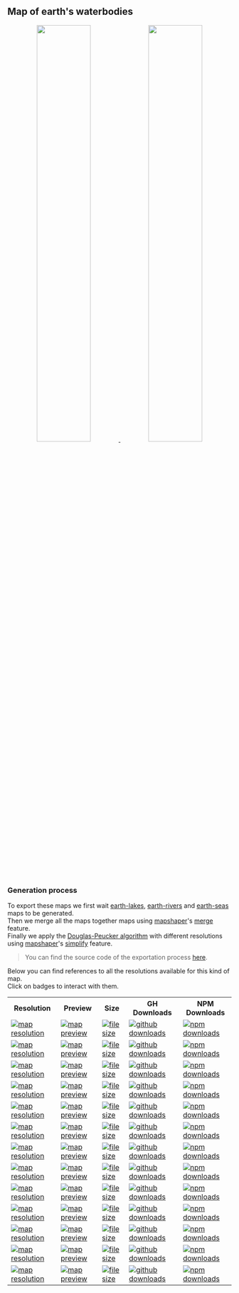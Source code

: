 ## Map of earth's waterbodies
<p align="center">
  <a alt="see earth-waterbodies on mapshaper" href="http://mapshaper.org/?files=https://cdn.rawgit.com/simonepri/geo-maps/next/previews/earth-waterbodies.geo.json">
    <img src="https://raw.githubusercontent.com/simonepri/geo-maps/next/media/geo-maps-earth-waterbodies-shape.png" width ="49%"/>
  </a>
  <a alt="see earth-waterbodies on geojson.io" href="http://geojson.io/#data=data:text/x-url,https://cdn.rawgit.com/simonepri/geo-maps/next/previews/earth-waterbodies.geo.json">
    <img src="https://raw.githubusercontent.com/simonepri/geo-maps/next/media/geo-maps-earth-waterbodies-hover.png" width ="49%"/>
  </a>
</p>

### Generation process
To export these maps we first wait [earth-lakes](./earth-lakes.md), [earth-rivers](./earth-rivers.md) and [earth-seas](./earth-seas.md) maps to be generated.  
Then we merge all the maps together maps using [mapshaper](https://github.com/mbloch/mapshaper)'s [merge](https://github.com/mbloch/mapshaper/wiki/Command-Reference#-merge-layers) feature.  
Finally we apply the [Douglas-Peucker algorithm](https://en.wikipedia.org/wiki/Ramer%E2%80%93Douglas%E2%80%93Peucker_algorithm#Algorithm) with different resolutions using [mapshaper](https://github.com/mbloch/mapshaper)'s [simplify](https://github.com/mbloch/mapshaper/wiki/Command-Reference#-simplify) feature.

> You can find the source code of the exportation process [here](gulp/maps/earth-waterbodies.js).

Below you can find references to all the resolutions available for this kind of map.  
Click on badges to interact with them.

<table>
  <tr>
    <th>Resolution</th>
    <th>Preview</th>
    <th>Size</th>
    <th>GH Downloads</th>
    <th>NPM Downloads</th>
  </tr>

  <tr>
    <td>
      <a href="#earth-waterbodies">
        <img src="https://img.shields.io/badge/resolution-1m-f1c40f.svg" alt="map resolution"/>
      </a>
    </td>
    <td>
      <a href="http://mapshaper.org/?files=https://unpkg.com/@geo-maps/earth-waterbodies-1m/map.geo.json">
        <img src="https://img.shields.io/badge/preview-mapshaper-1abc9c.svg" alt="map preview"/>
      </a>
    </td>
    <td>
      <a href="#earth-waterbodies">
        <img src="http://img.badgesize.io/https://unpkg.com/@geo-maps/earth-waterbodies-1m/map.geo.json" alt="file size"/>
      </a>
    </td>
    <td>
      <a href="https://github.com/simonepri/geo-maps/releases/download/v0.5.0/earth-waterbodies-1m.geo.json">
        <img src="https://img.shields.io/github/downloads/simonepri/geo-maps/latest/earth-waterbodies-1m.geo.json.svg" alt="github downloads"/>
      </a>
    </td>
    <td>
      <a href="https://www.npmjs.com/package/@geo-maps/earth-waterbodies-1m">
        <img src="https://img.shields.io/npm/dm/@geo-maps/earth-waterbodies-1m.svg" alt="npm downloads"/>
      </a>
    </td>
  </tr>

  <tr>
    <td>
      <a href="#earth-waterbodies">
        <img src="https://img.shields.io/badge/resolution-2m5-f1c40f.svg" alt="map resolution"/>
      </a>
    </td>
    <td>
      <a href="http://mapshaper.org/?files=https://unpkg.com/@geo-maps/earth-waterbodies-2m5/map.geo.json">
        <img src="https://img.shields.io/badge/preview-mapshaper-1abc9c.svg" alt="map preview"/>
      </a>
    </td>
    <td>
      <a href="#earth-waterbodies">
        <img src="http://img.badgesize.io/https://unpkg.com/@geo-maps/earth-waterbodies-2m5/map.geo.json" alt="file size"/>
      </a>
    </td>
    <td>
      <a href="https://github.com/simonepri/geo-maps/releases/download/v0.5.0/earth-waterbodies-2m5.geo.json">
        <img src="https://img.shields.io/github/downloads/simonepri/geo-maps/latest/earth-waterbodies-2m5.geo.json.svg" alt="github downloads"/>
      </a>
    </td>
    <td>
      <a href="https://www.npmjs.com/package/@geo-maps/earth-waterbodies-2m5">
        <img src="https://img.shields.io/npm/dm/@geo-maps/earth-waterbodies-2m5.svg" alt="npm downloads"/>
      </a>
    </td>
  </tr>

  <tr>
    <td>
      <a href="#earth-waterbodies">
        <img src="https://img.shields.io/badge/resolution-5m-f1c40f.svg" alt="map resolution"/>
      </a>
    </td>
    <td>
      <a href="http://mapshaper.org/?files=https://unpkg.com/@geo-maps/earth-waterbodies-5m/map.geo.json">
        <img src="https://img.shields.io/badge/preview-mapshaper-1abc9c.svg" alt="map preview"/>
      </a>
    </td>
    <td>
      <a href="#earth-waterbodies">
        <img src="http://img.badgesize.io/https://unpkg.com/@geo-maps/earth-waterbodies-5m/map.geo.json" alt="file size"/>
      </a>
    </td>
    <td>
      <a href="https://github.com/simonepri/geo-maps/releases/download/v0.5.0/earth-waterbodies-5m.geo.json">
        <img src="https://img.shields.io/github/downloads/simonepri/geo-maps/latest/earth-waterbodies-5m.geo.json.svg" alt="github downloads"/>
      </a>
    </td>
    <td>
      <a href="https://www.npmjs.com/package/@geo-maps/earth-waterbodies-5m">
        <img src="https://img.shields.io/npm/dm/@geo-maps/earth-waterbodies-5m.svg" alt="npm downloads"/>
      </a>
    </td>
  </tr>

  <tr>
    <td>
      <a href="#earth-waterbodies">
        <img src="https://img.shields.io/badge/resolution-10m-f1c40f.svg" alt="map resolution"/>
      </a>
    </td>
    <td>
      <a href="http://mapshaper.org/?files=https://unpkg.com/@geo-maps/earth-waterbodies-10m/map.geo.json">
        <img src="https://img.shields.io/badge/preview-mapshaper-1abc9c.svg" alt="map preview"/>
      </a>
    </td>
    <td>
      <a href="#earth-waterbodies">
        <img src="http://img.badgesize.io/https://unpkg.com/@geo-maps/earth-waterbodies-10m/map.geo.json" alt="file size"/>
      </a>
    </td>
    <td>
      <a href="https://github.com/simonepri/geo-maps/releases/download/v0.5.0/earth-waterbodies-10m.geo.json">
        <img src="https://img.shields.io/github/downloads/simonepri/geo-maps/latest/earth-waterbodies-10m.geo.json.svg" alt="github downloads"/>
      </a>
    </td>
    <td>
      <a href="https://www.npmjs.com/package/@geo-maps/earth-waterbodies-10m">
        <img src="https://img.shields.io/npm/dm/@geo-maps/earth-waterbodies-10m.svg" alt="npm downloads"/>
      </a>
    </td>
  </tr>

  <tr>
    <td>
      <a href="#earth-waterbodies">
        <img src="https://img.shields.io/badge/resolution-25m-f1c40f.svg" alt="map resolution"/>
      </a>
    </td>
    <td>
      <a href="http://mapshaper.org/?files=https://unpkg.com/@geo-maps/earth-waterbodies-25m/map.geo.json">
        <img src="https://img.shields.io/badge/preview-mapshaper-1abc9c.svg" alt="map preview"/>
      </a>
    </td>
    <td>
      <a href="#earth-waterbodies">
        <img src="http://img.badgesize.io/https://unpkg.com/@geo-maps/earth-waterbodies-25m/map.geo.json" alt="file size"/>
      </a>
    </td>
    <td>
      <a href="https://github.com/simonepri/geo-maps/releases/download/v0.5.0/earth-waterbodies-25m.geo.json">
        <img src="https://img.shields.io/github/downloads/simonepri/geo-maps/latest/earth-waterbodies-25m.geo.json.svg" alt="github downloads"/>
      </a>
    </td>
    <td>
      <a href="https://www.npmjs.com/package/@geo-maps/earth-waterbodies-25m">
        <img src="https://img.shields.io/npm/dm/@geo-maps/earth-waterbodies-25m.svg" alt="npm downloads"/>
      </a>
    </td>
  </tr>

  <tr>
    <td>
      <a href="#earth-waterbodies">
        <img src="https://img.shields.io/badge/resolution-50m-f1c40f.svg" alt="map resolution"/>
      </a>
    </td>
    <td>
      <a href="http://mapshaper.org/?files=https://unpkg.com/@geo-maps/earth-waterbodies-50m/map.geo.json">
        <img src="https://img.shields.io/badge/preview-mapshaper-1abc9c.svg" alt="map preview"/>
      </a>
    </td>
    <td>
      <a href="#earth-waterbodies">
        <img src="http://img.badgesize.io/https://unpkg.com/@geo-maps/earth-waterbodies-50m/map.geo.json" alt="file size"/>
      </a>
    </td>
    <td>
      <a href="https://github.com/simonepri/geo-maps/releases/download/v0.5.0/earth-waterbodies-50m.geo.json">
        <img src="https://img.shields.io/github/downloads/simonepri/geo-maps/latest/earth-waterbodies-50m.geo.json.svg" alt="github downloads"/>
      </a>
    </td>
    <td>
      <a href="https://www.npmjs.com/package/@geo-maps/earth-waterbodies-50m">
        <img src="https://img.shields.io/npm/dm/@geo-maps/earth-waterbodies-50m.svg" alt="npm downloads"/>
      </a>
    </td>
  </tr>

  <tr>
    <td>
      <a href="#earth-waterbodies">
        <img src="https://img.shields.io/badge/resolution-100m-f1c40f.svg" alt="map resolution"/>
      </a>
    </td>
    <td>
      <a href="http://mapshaper.org/?files=https://unpkg.com/@geo-maps/earth-waterbodies-100m/map.geo.json">
        <img src="https://img.shields.io/badge/preview-mapshaper-1abc9c.svg" alt="map preview"/>
      </a>
    </td>
    <td>
      <a href="#earth-waterbodies">
        <img src="http://img.badgesize.io/https://unpkg.com/@geo-maps/earth-waterbodies-100m/map.geo.json" alt="file size"/>
      </a>
    </td>
    <td>
      <a href="https://github.com/simonepri/geo-maps/releases/download/v0.5.0/earth-waterbodies-100m.geo.json">
        <img src="https://img.shields.io/github/downloads/simonepri/geo-maps/latest/earth-waterbodies-100m.geo.json.svg" alt="github downloads"/>
      </a>
    </td>
    <td>
      <a href="https://www.npmjs.com/package/@geo-maps/earth-waterbodies-100m">
        <img src="https://img.shields.io/npm/dm/@geo-maps/earth-waterbodies-100m.svg" alt="npm downloads"/>
      </a>
    </td>
  </tr>

  <tr>
    <td>
      <a href="#earth-waterbodies">
        <img src="https://img.shields.io/badge/resolution-250m-f1c40f.svg" alt="map resolution"/>
      </a>
    </td>
    <td>
      <a href="http://mapshaper.org/?files=https://unpkg.com/@geo-maps/earth-waterbodies-250m/map.geo.json">
        <img src="https://img.shields.io/badge/preview-mapshaper-1abc9c.svg" alt="map preview"/>
      </a>
    </td>
    <td>
      <a href="#earth-waterbodies">
        <img src="http://img.badgesize.io/https://unpkg.com/@geo-maps/earth-waterbodies-250m/map.geo.json" alt="file size"/>
      </a>
    </td>
    <td>
      <a href="https://github.com/simonepri/geo-maps/releases/download/v0.5.0/earth-waterbodies-250m.geo.json">
        <img src="https://img.shields.io/github/downloads/simonepri/geo-maps/latest/earth-waterbodies-250m.geo.json.svg" alt="github downloads"/>
      </a>
    </td>
    <td>
      <a href="https://www.npmjs.com/package/@geo-maps/earth-waterbodies-250m">
        <img src="https://img.shields.io/npm/dm/@geo-maps/earth-waterbodies-250m.svg" alt="npm downloads"/>
      </a>
    </td>
  </tr>

  <tr>
    <td>
      <a href="#earth-waterbodies">
        <img src="https://img.shields.io/badge/resolution-500m-f1c40f.svg" alt="map resolution"/>
      </a>
    </td>
    <td>
      <a href="http://mapshaper.org/?files=https://unpkg.com/@geo-maps/earth-waterbodies-500m/map.geo.json">
        <img src="https://img.shields.io/badge/preview-mapshaper-1abc9c.svg" alt="map preview"/>
      </a>
    </td>
    <td>
      <a href="#earth-waterbodies">
        <img src="http://img.badgesize.io/https://unpkg.com/@geo-maps/earth-waterbodies-500m/map.geo.json" alt="file size"/>
      </a>
    </td>
    <td>
      <a href="https://github.com/simonepri/geo-maps/releases/download/v0.5.0/earth-waterbodies-500m.geo.json">
        <img src="https://img.shields.io/github/downloads/simonepri/geo-maps/latest/earth-waterbodies-500m.geo.json.svg" alt="github downloads"/>
      </a>
    </td>
    <td>
      <a href="https://www.npmjs.com/package/@geo-maps/earth-waterbodies-500m">
        <img src="https://img.shields.io/npm/dm/@geo-maps/earth-waterbodies-500m.svg" alt="npm downloads"/>
      </a>
    </td>
  </tr>

  <tr>
    <td>
      <a href="#earth-waterbodies">
        <img src="https://img.shields.io/badge/resolution-1km-f1c40f.svg" alt="map resolution"/>
      </a>
    </td>
    <td>
      <a href="http://mapshaper.org/?files=https://unpkg.com/@geo-maps/earth-waterbodies-1km/map.geo.json">
        <img src="https://img.shields.io/badge/preview-mapshaper-1abc9c.svg" alt="map preview"/>
      </a>
    </td>
    <td>
      <a href="#earth-waterbodies">
        <img src="http://img.badgesize.io/https://unpkg.com/@geo-maps/earth-waterbodies-1km/map.geo.json" alt="file size"/>
      </a>
    </td>
    <td>
      <a href="https://github.com/simonepri/geo-maps/releases/download/v0.5.0/earth-waterbodies-1km.geo.json">
        <img src="https://img.shields.io/github/downloads/simonepri/geo-maps/latest/earth-waterbodies-1km.geo.json.svg" alt="github downloads"/>
      </a>
    </td>
    <td>
      <a href="https://www.npmjs.com/package/@geo-maps/earth-waterbodies-1km">
        <img src="https://img.shields.io/npm/dm/@geo-maps/earth-waterbodies-1km.svg" alt="npm downloads"/>
      </a>
    </td>
  </tr>

  <tr>
    <td>
      <a href="#earth-waterbodies">
        <img src="https://img.shields.io/badge/resolution-2km5-f1c40f.svg" alt="map resolution"/>
      </a>
    </td>
    <td>
      <a href="http://mapshaper.org/?files=https://unpkg.com/@geo-maps/earth-waterbodies-2km5/map.geo.json">
        <img src="https://img.shields.io/badge/preview-mapshaper-1abc9c.svg" alt="map preview"/>
      </a>
    </td>
    <td>
      <a href="#earth-waterbodies">
        <img src="http://img.badgesize.io/https://unpkg.com/@geo-maps/earth-waterbodies-2km5/map.geo.json" alt="file size"/>
      </a>
    </td>
    <td>
      <a href="https://github.com/simonepri/geo-maps/releases/download/v0.5.0/earth-waterbodies-2km5.geo.json">
        <img src="https://img.shields.io/github/downloads/simonepri/geo-maps/latest/earth-waterbodies-2km5.geo.json.svg" alt="github downloads"/>
      </a>
    </td>
    <td>
      <a href="https://www.npmjs.com/package/@geo-maps/earth-waterbodies-2km5">
        <img src="https://img.shields.io/npm/dm/@geo-maps/earth-waterbodies-2km5.svg" alt="npm downloads"/>
      </a>
    </td>
  </tr>

  <tr>
    <td>
      <a href="#earth-waterbodies">
        <img src="https://img.shields.io/badge/resolution-5km-f1c40f.svg" alt="map resolution"/>
      </a>
    </td>
    <td>
      <a href="http://mapshaper.org/?files=https://unpkg.com/@geo-maps/earth-waterbodies-5km/map.geo.json">
        <img src="https://img.shields.io/badge/preview-mapshaper-1abc9c.svg" alt="map preview"/>
      </a>
    </td>
    <td>
      <a href="#earth-waterbodies">
        <img src="http://img.badgesize.io/https://unpkg.com/@geo-maps/earth-waterbodies-5km/map.geo.json" alt="file size"/>
      </a>
    </td>
    <td>
      <a href="https://github.com/simonepri/geo-maps/releases/download/v0.5.0/earth-waterbodies-5km.geo.json">
        <img src="https://img.shields.io/github/downloads/simonepri/geo-maps/latest/earth-waterbodies-5km.geo.json.svg" alt="github downloads"/>
      </a>
    </td>
    <td>
      <a href="https://www.npmjs.com/package/@geo-maps/earth-waterbodies-5km">
        <img src="https://img.shields.io/npm/dm/@geo-maps/earth-waterbodies-5km.svg" alt="npm downloads"/>
      </a>
    </td>
  </tr>

  <tr>
    <td>
      <a href="#earth-waterbodies">
        <img src="https://img.shields.io/badge/resolution-10km-f1c40f.svg" alt="map resolution"/>
      </a>
    </td>
    <td>
      <a href="http://mapshaper.org/?files=https://unpkg.com/@geo-maps/earth-waterbodies-10km/map.geo.json">
        <img src="https://img.shields.io/badge/preview-mapshaper-1abc9c.svg" alt="map preview"/>
      </a>
    </td>
    <td>
      <a href="#earth-waterbodies">
        <img src="http://img.badgesize.io/https://unpkg.com/@geo-maps/earth-waterbodies-10km/map.geo.json" alt="file size"/>
      </a>
    </td>
    <td>
      <a href="https://github.com/simonepri/geo-maps/releases/download/v0.5.0/earth-waterbodies-10km.geo.json">
        <img src="https://img.shields.io/github/downloads/simonepri/geo-maps/latest/earth-waterbodies-10km.geo.json.svg" alt="github downloads"/>
      </a>
    </td>
    <td>
      <a href="https://www.npmjs.com/package/@geo-maps/earth-waterbodies-10km">
        <img src="https://img.shields.io/npm/dm/@geo-maps/earth-waterbodies-10km.svg" alt="npm downloads"/>
      </a>
    </td>
  </tr>
</table>
